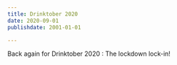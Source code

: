 ```yaml
---
title: Drinktober 2020
date: 2020-09-01
publishdate: 2001-01-01

---
```

Back again for Drinktober 2020 : The lockdown lock-in! 